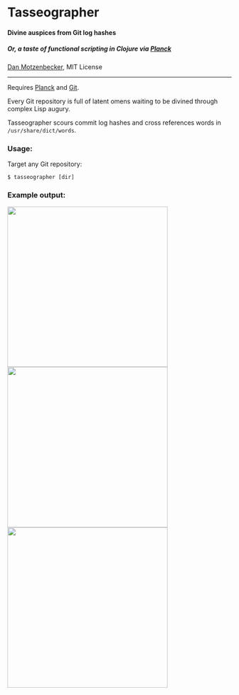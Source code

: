 # Tasseographer
#### Divine auspices from Git log hashes
##### *Or, a taste of functional scripting in Clojure via [Planck](http://planck-repl.org/)*
[Dan Motzenbecker](http://oxism.com/), MIT License
***

Requires [Planck](http://planck-repl.org/) and [Git](https://git-scm.com/).

Every Git repository is full of latent omens waiting to be divined through
complex Lisp augury.

Tasseographer scours commit log hashes and cross references words in
`/usr/share/dict/words`.


### Usage:

Target any Git repository:

```
$ tasseographer [dir]
```

### Example output:

<img src="https://dmotz.github.io/tasseographer/1.png" width="360">

<img src="https://dmotz.github.io/tasseographer/2.png" width="360">

<img src="https://dmotz.github.io/tasseographer/2.png" width="360">
